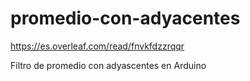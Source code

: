 # promedio-con-adyacentes

https://es.overleaf.com/read/fnvkfdzzrqqr

Filtro de promedio con adyascentes en Arduino
